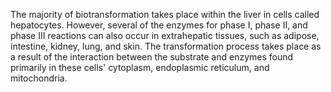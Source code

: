 The majority of biotransformation takes place within the liver in cells called hepatocytes. However, several of the enzymes for phase I, phase II, and phase III reactions can also occur in extrahepatic tissues, such as adipose, intestine, kidney, lung, and skin. The transformation process takes place as a result of the interaction between the substrate and enzymes found primarily in these cells' cytoplasm, endoplasmic reticulum, and mitochondria.